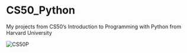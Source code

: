 # CS50_Python
My projects from CS50’s Introduction to Programming with Python from Harvard University

![CS50P](https://github.com/user-attachments/assets/d068f92f-54da-4bb2-9e23-0cbb7c9408bc)
